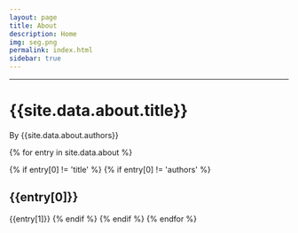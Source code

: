 ```yaml
---
layout: page
title: About
description: Home
img: seg.png
permalink: index.html
sidebar: true
---
```


---

# {{site.data.about.title}}
By {{site.data.about.authors}}

{% for entry in site.data.about %}

{% if entry[0] != 'title' %}
{% if entry[0] != 'authors' %}
## {{entry[0]}}
{{entry[1]}}
{% endif %}
{% endif %}
{% endfor %}
